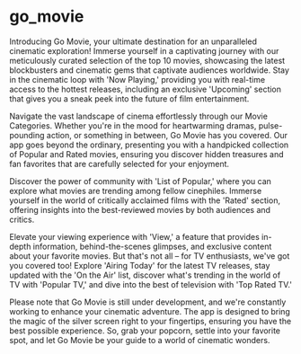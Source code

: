 # go_movie

Introducing Go Movie, your ultimate destination for an unparalleled cinematic exploration! Immerse yourself in a captivating journey with our meticulously curated selection of the top 10 movies, showcasing the latest blockbusters and cinematic gems that captivate audiences worldwide. Stay in the cinematic loop with 'Now Playing,' providing you with real-time access to the hottest releases, including an exclusive 'Upcoming' section that gives you a sneak peek into the future of film entertainment.

Navigate the vast landscape of cinema effortlessly through our Movie Categories. Whether you're in the mood for heartwarming dramas, pulse-pounding action, or something in between, Go Movie has you covered. Our app goes beyond the ordinary, presenting you with a handpicked collection of Popular and Rated movies, ensuring you discover hidden treasures and fan favorites that are carefully selected for your enjoyment.

Discover the power of community with 'List of Popular,' where you can explore what movies are trending among fellow cinephiles. Immerse yourself in the world of critically acclaimed films with the 'Rated' section, offering insights into the best-reviewed movies by both audiences and critics.

Elevate your viewing experience with 'View,' a feature that provides in-depth information, behind-the-scenes glimpses, and exclusive content about your favorite movies. But that's not all – for TV enthusiasts, we've got you covered too! Explore 'Airing Today' for the latest TV releases, stay updated with the 'On the Air' list, discover what's trending in the world of TV with 'Popular TV,' and dive into the best of television with 'Top Rated TV.'

Please note that Go Movie is still under development, and we're constantly working to enhance your cinematic adventure. The app is designed to bring the magic of the silver screen right to your fingertips, ensuring you have the best possible experience. So, grab your popcorn, settle into your favorite spot, and let Go Movie be your guide to a world of cinematic wonders.